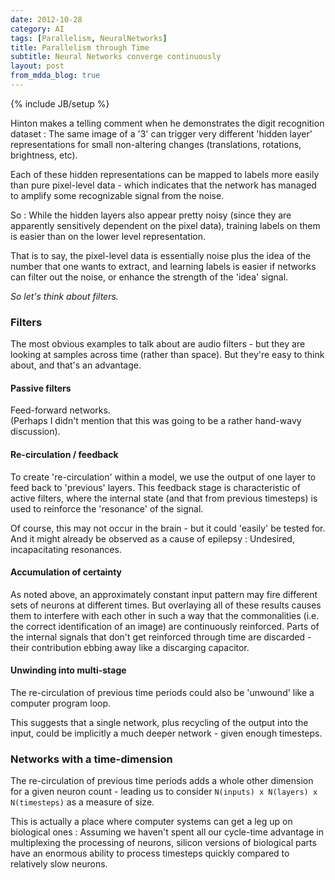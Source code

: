 ```yaml
---
date: 2012-10-28
category: AI
tags: [Parallelism, NeuralNetworks]
title: Parallelism through Time
subtitle: Neural Networks converge continuously
layout: post
from_mdda_blog: true
---
```

{% include JB/setup %}


Hinton makes a telling comment when he demonstrates the 
digit recognition dataset : The same image of a '3' can 
trigger very different 'hidden layer' representations
for small non-altering changes 
(translations, rotations, brightness, etc).

Each of these hidden representations can be mapped to 
labels more easily than pure pixel-level data - 
which indicates that the network has managed to 
amplify some recognizable signal from the noise.

So : While the hidden layers also appear pretty noisy 
(since they are apparently sensitively dependent on the pixel data),
training labels on them is easier than on the lower
level representation.

That is to say, the pixel-level data is 
essentially noise plus the idea of the number 
that one wants to extract, and learning labels 
is easier if networks can filter out the noise,
or enhance the strength of the 'idea' signal.

*So let's think about filters.* 


### Filters 

The most obvious examples to talk about are audio filters -
but they are looking at samples across time 
(rather than space).   But they're easy to think about, and that's an advantage.


#### Passive filters


Feed-forward networks.  
(Perhaps I didn't mention that this was going to be a rather hand-wavy discussion).


#### Re-circulation / feedback

To create 're-circulation' within a model, we use the output of one layer to 
feed back to 'previous' layers.  This feedback stage is characteristic of active filters, 
where the internal state (and that from previous timesteps) 
is used to reinforce the 'resonance' of the signal.

Of course, this may not occur in the brain - 
but it could 'easily' be tested for.  And it might already be observed as a cause 
of epilepsy : Undesired, incapacitating resonances.


#### Accumulation of certainty

As noted above, an approximately constant input pattern 
may fire different sets of neurons at different times.  But overlaying all of these 
results causes them to interfere with each other in such a way that
the commonalities (i.e. the correct identification of an image)
are continuously reinforced.  Parts of the internal signals that don't get reinforced through time
are discarded - their contribution ebbing away like a discarging capacitor.


#### Unwinding into multi-stage

The re-circulation of previous time periods could also be 'unwound'
like a computer program loop.

This suggests that a single network, 
plus recycling of the output into the input,
could be implicitly a much deeper network - 
given enough timesteps.


### Networks with a time-dimension

The re-circulation of previous time periods adds a whole other 
dimension for a given neuron count - 
leading us to consider ``N(inputs) x N(layers) x N(timesteps)`` as a measure of size.

This is actually a place where computer systems can get a leg up on biological ones :
Assuming we haven't spent all our cycle-time advantage in multiplexing the processing
of neurons, silicon versions of biological parts have an enormous ability 
to process timesteps quickly compared to relatively slow neurons.

